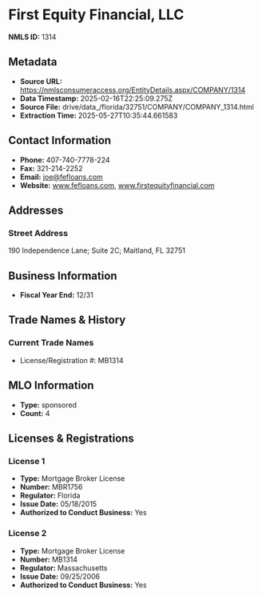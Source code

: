 # First Equity Financial, LLC

**NMLS ID:** 1314

## Metadata
- **Source URL:** https://nmlsconsumeraccess.org/EntityDetails.aspx/COMPANY/1314
- **Data Timestamp:** 2025-02-16T22:25:09.275Z
- **Source File:** drive/data_/florida/32751/COMPANY/COMPANY_1314.html
- **Extraction Time:** 2025-05-27T10:35:44.661583

## Contact Information
- **Phone:** 407-740-7778-224
- **Fax:** 321-214-2252
- **Email:** joe@fefloans.com
- **Website:** www.fefloans.com, www.firstequityfinancial.com

## Addresses
### Street Address
190 Independence Lane; Suite 2C; Maitland, FL 32751

## Business Information
- **Fiscal Year End:** 12/31

## Trade Names & History
### Current Trade Names
- License/Registration #: MB1314

## MLO Information
- **Type:** sponsored
- **Count:** 4

## Licenses & Registrations

### License 1
- **Type:** Mortgage Broker License
- **Number:** MBR1756
- **Regulator:** Florida
- **Issue Date:** 05/18/2015
- **Authorized to Conduct Business:** Yes

### License 2
- **Type:** Mortgage Broker License
- **Number:** MB1314
- **Regulator:** Massachusetts
- **Issue Date:** 09/25/2006
- **Authorized to Conduct Business:** Yes
